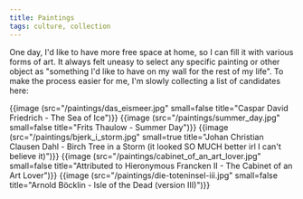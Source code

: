 ```yaml
---
title: Paintings
tags: culture, collection
---
```


One day, I'd like to have more free space at home, so I can fill it with
various forms of art. It always felt uneasy to select any specific painting or
other object as "something I'd like to have on my wall for the rest of my
life". To make the process easier for me, I'm slowly collecting a list of
candidates here:

{{image (src="/paintings/das_eismeer.jpg" small=false title="Caspar David Friedrich - The Sea of Ice")}}
{{image (src="/paintings/summer_day.jpg" small=false title="Frits Thaulow - Summer Day")}}
{{image (src="/paintings/bjerk_i_storm.jpg" small=true title="Johan Christian Clausen Dahl - Birch Tree in a Storm (it looked SO MUCH better irl I can't believe it)")}}
{{image (src="/paintings/cabinet_of_an_art_lover.jpg" small=false title="Attributed to Hieronymous Francken II - The Cabinet of an Art Lover")}}
{{image (src="/paintings/die-toteninsel-iii.jpg" small=false title="Arnold Böcklin - Isle of the Dead (version III)")}}

